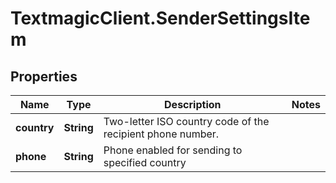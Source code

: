 # TextmagicClient.SenderSettingsItem

## Properties
Name | Type | Description | Notes
------------ | ------------- | ------------- | -------------
**country** | **String** | Two-letter ISO country code of the recipient phone number.  | 
**phone** | **String** | Phone enabled for sending to specified country | 


